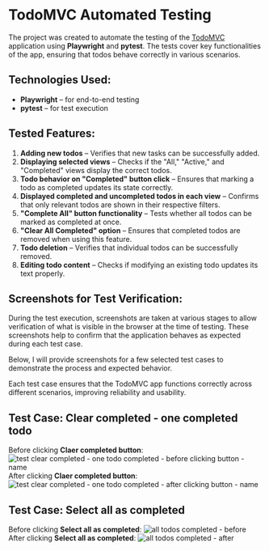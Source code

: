 # TodoMVC Automated Testing  

The project was created to automate the testing of the [TodoMVC](https://todomvc.com/) application using **Playwright** and **pytest**. The tests cover key functionalities of the app, ensuring that todos behave correctly in various scenarios.  

## **Technologies Used:**  
- **Playwright** – for end-to-end testing  
- **pytest** – for test execution  

## **Tested Features:**  

1. **Adding new todos** – Verifies that new tasks can be successfully added.  
2. **Displaying selected views** – Checks if the "All," "Active," and "Completed" views display the correct todos.  
3. **Todo behavior on "Completed" button click** – Ensures that marking a todo as completed updates its state correctly.  
4. **Displayed completed and uncompleted todos in each view** – Confirms that only relevant todos are shown in their respective filters.  
5. **"Complete All" button functionality** – Tests whether all todos can be marked as completed at once.  
6. **"Clear All Completed" option** – Ensures that completed todos are removed when using this feature.  
7. **Todo deletion** – Verifies that individual todos can be successfully removed.  
8. **Editing todo content** – Checks if modifying an existing todo updates its text properly.  

## **Screenshots for Test Verification:**  

During the test execution, screenshots are taken at various stages to allow verification of what is visible in the browser at the time of testing. These screenshots help to confirm that the application behaves as expected during each test case.  

Below, I will provide screenshots for a few selected test cases to demonstrate the process and expected behavior.  

Each test case ensures that the TodoMVC app functions correctly across different scenarios, improving reliability and usability. 

## Test Case: Clear completed - one completed todo ##
Before clicking **Claer completed button**:
![test clear completed - one todo completed - before clicking button - name](https://github.com/user-attachments/assets/99400f9e-67ca-4196-83b4-d4b7434980a2)
After clicking **Claer completed button**:
![test clear completed - one todo completed - after clicking button - name](https://github.com/user-attachments/assets/53c931a4-941b-4a6e-9c28-3d7fef5f996a)

## Test Case: Select all as completed ##
Before clicking **Select all as completed**:
![all todos completed - before](https://github.com/user-attachments/assets/695ee636-340a-4ecb-8811-c092c9a5b0ba)
After clicking **Select all as completed**:
![all todos completed - after](https://github.com/user-attachments/assets/a9798149-9d4c-43ea-996d-8fce7e311fdc)
